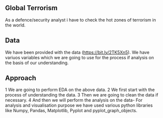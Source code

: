 ## Global Terrorism

As a defence/security analyst i have to check the hot zones of terrorism in the world.

## Data

We have been provided with the data (https://bit.ly/2TK5Xn5). We have variuos variables which we are going to use for the process if analysis on the basis of our understanding.

## Approach

1 We are going to perform EDA on the above data.
2 We first start with the process of understanding the data. 
3 Then we are going to clean the data if necessary.
4 And then we will perform the analysis on the data- For analysis and visualisation purpose we have used various python libraries like Numpy, Pandas, Matplotlib, Pyplot and pyplot_graph_objects.
